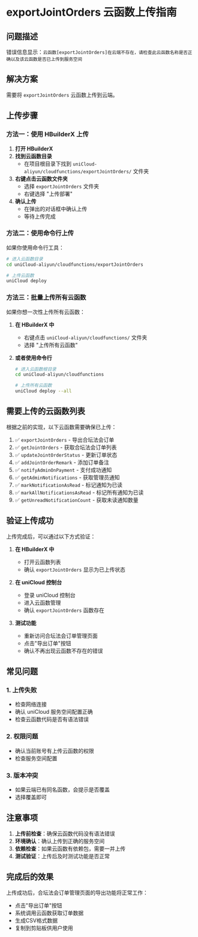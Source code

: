 # exportJointOrders 云函数上传指南

## 问题描述

错误信息显示：`云函数[exportJointOrders]在云端不存在，请检查此云函数名称是否正确以及该云函数是否已上传到服务空间`

## 解决方案

需要将 `exportJointOrders` 云函数上传到云端。

## 上传步骤

### 方法一：使用 HBuilderX 上传

1. **打开 HBuilderX**
2. **找到云函数目录**
   - 在项目根目录下找到 `uniCloud-aliyun/cloudfunctions/exportJointOrders/` 文件夹
3. **右键点击云函数文件夹**
   - 选择 `exportJointOrders` 文件夹
   - 右键选择 "上传部署"
4. **确认上传**
   - 在弹出的对话框中确认上传
   - 等待上传完成

### 方法二：使用命令行上传

如果你使用命令行工具：

```bash
# 进入云函数目录
cd uniCloud-aliyun/cloudfunctions/exportJointOrders

# 上传云函数
uniCloud deploy
```

### 方法三：批量上传所有云函数

如果你想一次性上传所有云函数：

1. **在 HBuilderX 中**
   - 右键点击 `uniCloud-aliyun/cloudfunctions/` 文件夹
   - 选择 "上传所有云函数"

2. **或者使用命令行**
   ```bash
   # 进入云函数根目录
   cd uniCloud-aliyun/cloudfunctions
   
   # 上传所有云函数
   uniCloud deploy --all
   ```

## 需要上传的云函数列表

根据之前的实现，以下云函数需要确保已上传：

1. ✅ `exportJointOrders` - 导出合坛法会订单
2. ✅ `getJointOrders` - 获取合坛法会订单列表
3. ✅ `updateJointOrderStatus` - 更新订单状态
4. ✅ `addJointOrderRemark` - 添加订单备注
5. ✅ `notifyAdminOnPayment` - 支付成功通知
6. ✅ `getAdminNotifications` - 获取管理员通知
7. ✅ `markNotificationAsRead` - 标记通知为已读
8. ✅ `markAllNotificationsAsRead` - 标记所有通知为已读
9. ✅ `getUnreadNotificationCount` - 获取未读通知数量

## 验证上传成功

上传完成后，可以通过以下方式验证：

1. **在 HBuilderX 中**
   - 打开云函数列表
   - 确认 `exportJointOrders` 显示为已上传状态

2. **在 uniCloud 控制台**
   - 登录 uniCloud 控制台
   - 进入云函数管理
   - 确认 `exportJointOrders` 函数存在

3. **测试功能**
   - 重新访问合坛法会订单管理页面
   - 点击"导出订单"按钮
   - 确认不再出现云函数不存在的错误

## 常见问题

### 1. 上传失败
- 检查网络连接
- 确认 uniCloud 服务空间配置正确
- 检查云函数代码是否有语法错误

### 2. 权限问题
- 确认当前账号有上传云函数的权限
- 检查服务空间配置

### 3. 版本冲突
- 如果云端已有同名函数，会提示是否覆盖
- 选择覆盖即可

## 注意事项

1. **上传前检查**：确保云函数代码没有语法错误
2. **环境确认**：确认上传到正确的服务空间
3. **依赖检查**：如果云函数有依赖包，需要一并上传
4. **测试验证**：上传后及时测试功能是否正常

## 完成后的效果

上传成功后，合坛法会订单管理页面的导出功能将正常工作：

- 点击"导出订单"按钮
- 系统调用云函数获取订单数据
- 生成CSV格式数据
- 复制到剪贴板供用户使用 